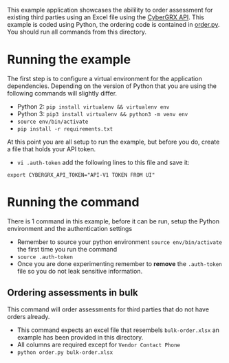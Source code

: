 This example application showcases the abilility to order assessment for existing third parties using an Excel file using the [CyberGRX API](https://api.cybergrx.com/v1/swagger/).  This example is coded using Python, the ordering code is contained in [order.py](./order.py).  You should run all commands from this directory.

# Running the example
The first step is to configure a virtual environment for the application dependencies.  Depending on the version of Python that you are using the following commands will slightly differ.
- Python 2: `pip install virtualenv && virtualenv env`
- Python 3: `pip3 install virtualenv && python3 -m venv env`
- `source env/bin/activate`
- `pip install -r requirements.txt`

At this point you are all setup to run the example, but before you do, create a file that holds your API token. 
- `vi .auth-token` add the following lines to this file and save it:
```
export CYBERGRX_API_TOKEN="API-V1 TOKEN FROM UI"
```

# Running the command
There is 1 command in this example, before it can be run, setup the Python environment and the authentication settings
- Remember to source your python environment `source env/bin/activate` the first time you run the command
- `source .auth-token`
- Once you are done experimenting remember to **remove** the `.auth-token` file so you do not leak sensitive information.

## Ordering assessments in bulk
This command will order assessments for third parties that do not have orders already.
- This command expects an excel file that resembels `bulk-order.xlsx` an example has been provided in this directory.
- All columns are required except for `Vendor Contact Phone`
- `python order.py bulk-order.xlsx`
